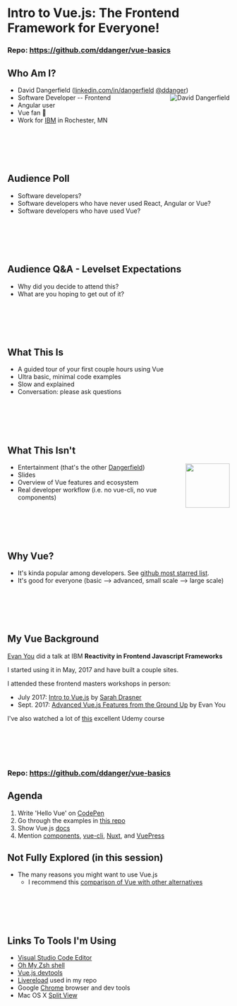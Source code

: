 # Intro to Vue.js: The Frontend Framework for Everyone!

### Repo: https://github.com/ddanger/vue-basics

## Who Am I?

* David Dangerfield ([linkedin.com/in/dangerfield](https://www.linkedin.com/in/dangerfield) [@ddanger](https://twitter.com/ddanger))<img alt="David Dangerfield" align="right" src="https://www.gravatar.com/avatar/3a586c7a2e29c0a63862edc139e620f4?s=100">
* Software Developer -- Frontend
* Angular user
* Vue fan 🤩
* Work for [IBM](https://www.ibm.com/services/) in Rochester, MN

<br><br><br><br>

## Audience Poll

* Software developers?
* Software developers who have never used React, Angular or Vue?
* Software developers who have used Vue?

<br><br><br><br>

## Audience Q&A - Levelset Expectations

* Why did you decide to attend this?
* What are you hoping to get out of it?

<br><br><br><br>

## What This Is

* A guided tour of your first couple hours using Vue
* Ultra basic, minimal code examples
* Slow and explained
* Conversation: please ask questions

<br><br><br><br>

## What This Isn't

* Entertainment (that's the other [Dangerfield](https://en.wikipedia.org/wiki/Rodney_Dangerfield))<img align="right" height="100" src="https://upload.wikimedia.org/wikipedia/commons/8/87/Rodney_Danagerfield_1972-1.jpg">
* Slides
* Overview of Vue features and ecosystem
* Real developer workflow (i.e. no vue-cli, no vue components)

<br><br><br><br>

## Why Vue?

* It's kinda popular among developers. See [github most starred list](https://github.com/search?q=stars:%3E1&s=stars&type=Repositories).
* It's good for everyone (basic --> advanced, small scale --> large scale)

<br><br><br><br>

## My Vue Background

[Evan You](https://www.linkedin.com/in/evanyou/) did a talk at IBM **Reactivity in Frontend Javascript Frameworks**

I started using it in May, 2017 and have built a couple sites.

I attended these frontend masters workshops in person:

* July 2017: [Intro to Vue.js](https://frontendmasters.com/courses/vue/) by [Sarah Drasner](https://www.linkedin.com/in/sarahdrasner/)
* Sept. 2017: [Advanced Vue.js Features from the Ground Up](https://frontendmasters.com/courses/advanced-vue/) by Evan You

I've also watched a lot of [this](https://www.udemy.com/vuejs-2-the-complete-guide/learn/v4/overview) excellent Udemy course

<br><br><br><br>

### Repo: https://github.com/ddanger/vue-basics

## Agenda

1.  Write 'Hello Vue' on [CodePen](https://codepen.io)
1.  Go through the examples in [this repo](https://github.com/ddanger/vue-basics/tree/master/client)
1.  Show Vue.js [docs](https://vuejs.org/v2/guide/)
1.  Mention [components](https://vuejs.org/v2/guide/components.html), [vue-cli](https://vuejs.org/v2/guide/installation.html#CLI), [Nuxt](https://nuxtjs.org/guide/), and [VuePress](https://vuepress.vuejs.org/)

## Not Fully Explored (in this session)

* The many reasons you might want to use Vue.js
  * I recommend this [comparison of Vue with other alternatives](https://vuejs.org/v2/guide/comparison.html)

<br><br><br><br>

## Links To Tools I'm Using

* [Visual Studio Code Editor](https://code.visualstudio.com/)
* [Oh My Zsh shell](http://ohmyz.sh/)
* [Vue.js devtools](https://chrome.google.com/webstore/detail/vuejs-devtools/nhdogjmejiglipccpnnnanhbledajbpd?hl=en)
* [Livereload](https://www.npmjs.com/package/livereload) used in my repo
* Google [Chrome](https://www.google.com/chrome/browser/) browser and dev tools
* Mac OS X [Split View](https://support.apple.com/en-us/HT204948)
